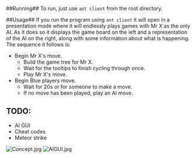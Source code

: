 ##Running##
To run, just use `ant client` from the root directory.

##Usage##
If you run the program using `ant client` it will open in a presentation mode where it will endlessly plays games with Mr X as the only AI. As it does so it displays the game board on the left and a representation of the AI on the right, along with some information about what is happening. The sequence it follows is:

* Begin Mr X's move.
    * Build the game tree for Mr X.
  * Wait for the tooltips to finish cycling through once.
  * Play Mr X's move.
* Begin Blue players move.
  * Wait for 20s or for someone to make a move.
  * If no move has been played, play an AI move.

## TODO: ##

+ AI GUI
+ Cheat codes
+ Meteor strike

![Concept.jpg](https://bitbucket.org/repo/RygA6p/images/12134649-Concept.jpg)
![AIGUI.jpg](https://bitbucket.org/ashestoashes/panda-cwk6/downloads/IMG_20150414_224816.jpg "AI GUI")